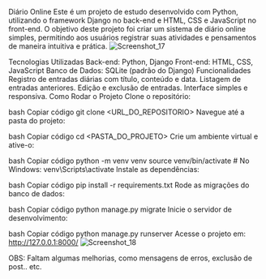 Diário Online
Este é um projeto de estudo desenvolvido com Python, utilizando o framework Django no back-end e HTML, CSS e JavaScript no front-end. O objetivo deste projeto foi criar um sistema de diário online simples, permitindo aos usuários registrar suas atividades e pensamentos de maneira intuitiva e prática.
![Screenshot_17](https://github.com/user-attachments/assets/88ed9eac-428a-4b71-bc81-994a0e7896f1)

Tecnologias Utilizadas
Back-end: Python, Django
Front-end: HTML, CSS, JavaScript
Banco de Dados: SQLite (padrão do Django)
Funcionalidades
Registro de entradas diárias com título, conteúdo e data.
Listagem de entradas anteriores.
Edição e exclusão de entradas.
Interface simples e responsiva.
Como Rodar o Projeto
Clone o repositório:

bash
Copiar código
git clone <URL_DO_REPOSITORIO>
Navegue até a pasta do projeto:

bash
Copiar código
cd <PASTA_DO_PROJETO>
Crie um ambiente virtual e ative-o:

bash
Copiar código
python -m venv venv
source venv/bin/activate  # No Windows: venv\Scripts\activate
Instale as dependências:

bash
Copiar código
pip install -r requirements.txt
Rode as migrações do banco de dados:

bash
Copiar código
python manage.py migrate
Inicie o servidor de desenvolvimento:

bash
Copiar código
python manage.py runserver
Acesse o projeto em: http://127.0.0.1:8000/
![Screenshot_18](https://github.com/user-attachments/assets/c4388509-3658-42e8-9611-14bea6b2182c)


OBS: Faltam algumas melhorias, como mensagens de erros, exclusão de post.. etc.
